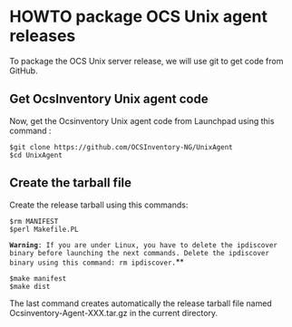 # HOWTO package OCS Unix agent releases

To package the OCS Unix server release, we will use git to get code from GitHub.

## Get OcsInventory Unix agent code

Now, get the Ocsinventory Unix agent code from Launchpad using this command :

    $git clone https://github.com/OCSInventory-NG/UnixAgent
    $cd UnixAgent

## Create the tarball file

Create the release tarball using this commands:

    $rm MANIFEST
    $perl Makefile.PL

**`Warning`**`: If you are under Linux, you have to delete the ipdiscover binary before launching the next
commands. Delete the ipdiscover binary using this command: rm ipdiscover.`**

    $make manifest
    $make dist

The last command creates automatically the release tarball file named Ocsinventory-Agent-XXX.tar.gz
in the current directory.